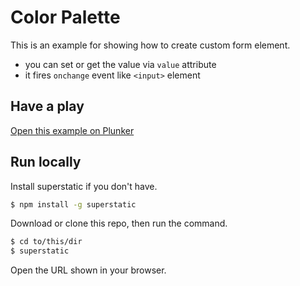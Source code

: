 # Color Palette

This is an example for showing how to create custom form element.

- you can set or get the value via `value` attribute
- it fires `onchange` event like `<input>` element

## Have a play

[Open this example on Plunker](http://riotjs.com/examples/plunker/?app=color-palette)

## Run locally

Install superstatic if you don't have.

```bash
$ npm install -g superstatic
```

Download or clone this repo, then run the command.

```bash
$ cd to/this/dir
$ superstatic
```

Open the URL shown in your browser.

